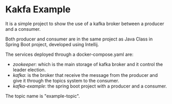 # Kakfa Example

It is a simple project to show the use of a kafka broker between a producer and a consumer.

Both producer and consumer are in the same project as Java Class in Spring Boot project, developed using Intellij.

The services deployed through a docker-compose.yaml are: 
- *zookeeper*: which is the main storage of kafka broker and it control the leader election.
- *kafka*: is the broker that receive the message from the producer and give it through the topics system to the consumer.
- *kafka-example*: the spring boot project with a producer and a consumer. 

The topic name is "example-topic". 


